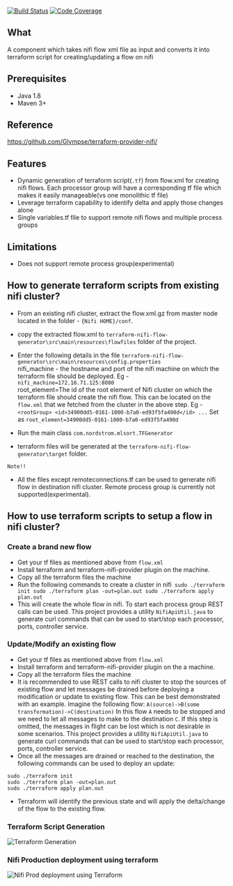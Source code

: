 [![Build Status](https://travis-ci.org/Nordstrom/nifi_terraform_generator.svg?branch=master)](https://travis-ci.org/Nordstrom/nifi_terraform_generator)
[![Code Coverage](https://codecov.io/github/Nordstrom/nifi_terraform_generator/coverage.svg)](https://codecov.io/gh/Nordstrom/nifi_terraform_generator)

## What
A component which takes nifi flow xml file as input and converts it into terraform script for creating/updating a flow on nifi

## Prerequisites
* Java 1.8
* Maven 3+

## Reference
https://github.com/Glympse/terraform-provider-nifi/


## Features
* Dynamic generation of terraform script(`.tf`) from flow.xml for creating nifi flows. Each processor group will have a corresponding tf file which makes it easily manageable(vs one monolithic tf file)
* Leverage terraform capability to identify delta and apply those changes alone
* Single variables.tf file to support remote nifi flows and multiple process groups

## Limitations
* Does not support remote process group(experimental)

## How to generate terraform scripts from existing nifi cluster?
* From an existing nifi cluster, extract the flow.xml.gz from master node located in the folder - `{Nifi HOME}/conf`.
* copy the extracted flow.xml to `terraform-nifi-flow-generator\src\main\resources\flowfiles` folder of the project.
* Enter the following details in the file `terraform-nifi-flow-generator\src\main\resources\config.properties`<br />nifi_machine - the hostname and port of the nifi machine on which the terraform file should be deployed. Eg - `nifi_machine=172.16.71.125:8080`<br />
root_element=The id of the root element of Nifi cluster on which the terraform file should create the nifi flow. This can be located on the `flow.xml` that we fetched from the cluster in the above step. 
Eg - ```  <rootGroup>
    <id>34900dd5-0161-1000-b7a0-ed93f5fa490d</id>
    ...```
    Set as `root_element=34900dd5-0161-1000-b7a0-ed93f5fa490d`

* Run the main class ```com.nordstrom.mlsort.TFGenerator```
* terraform files will be generated at the `terraform-nifi-flow-generator\target` folder. 

`Note!!`
* All the files except remoteconnections.tf can be used to generate nifi flow in destination nifi cluster. Remote process group is currently not supported(experimental).

## How to use terraform scripts to setup a flow in nifi cluster?

### Create a brand new flow
* Get your tf files as mentioned above from `flow.xml`
* Install terraform and terraform-nifi-provider plugin on the machine. 
* Copy all the terraform files the machine 
* Run the following commands to create a cluster in nifi```
sudo ./terraform init
sudo ./terraform plan -out=plan.out
sudo ./terraform apply plan.out```
* This will create the whole flow in nifi. To start each process group REST calls can be used. This project provides a utility `NifiApiUtil.java` to generate curl commands that can be used to start/stop each processor, ports, controller service. 

### Update/Modify an existing flow

* Get your tf files as mentioned above from `flow.xml`
* Install terraform and terraform-nifi-provider plugin on the a machine. 
* Copy all the terraform files the machine 
* It is recommended to use REST calls to nifi cluster to stop the sources of existing flow and let messages be drained before deploying a modification or update to existing flow. This can be best demonstrated with an example. Imagine the following flow:
```A(source)->B(some transformation)->C(destination)```
In this flow `A` needs to be stopped and we need to let all messages to make to the destination `C`. If this step is omitted, the messages in flight can be lost which is not desirable in some scenarios. 
This project provides a utility `NifiApiUtil.java` to generate curl commands that can be used to start/stop each processor, ports, controller service. 
* Once all the messages are drained or reached to the destination, the following commands can be used to deploy an update:
```
sudo ./terraform init
sudo ./terraform plan -out=plan.out
sudo ./terraform apply plan.out
```
* Terraform will identify the previous state and will apply the delta/change of the flow to the existing flow.

### Terraform Script Generation

![Terraform Generation](./Terraform_Script_Generation.png)

### Nifi Production deployment using terraform

![Nifi Prod deployment using Terraform](./Nifi_Production_deployment_using_terraform.png)
